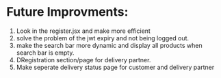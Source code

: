 # Future Improvments:

1. Look in the register.jsx and make more efficient
2. solve the problem of the jwt expiry and not being logged out.
3. make the search bar more dynamic and display all products when search bar is empty.
4. DRegistration section/page for delivery partner.
5. Make seperate delivery status page for customer and delivery partner
